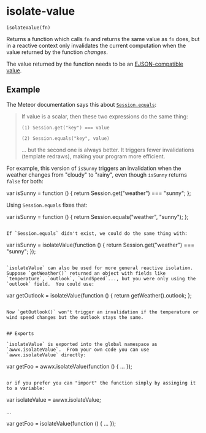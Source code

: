 # isolate-value

```
isolateValue(fn)
```

Returns a function which calls `fn` and returns the same value as `fn`
does, but in a reactive context only invalidates the current
computation when the value returned by the function *changes*.

The value returned by the function needs to be an [EJSON-compatible
value](http://docs.meteor.com/#ejson).


## Example

The Meteor documentation says this about
[`Session.equals`](http://docs.meteor.com/#session_equals):

> If value is a scalar, then these two expressions do the same thing:
>
> `(1) Session.get("key") === value`
>
> `(2) Session.equals("key", value)`
>
> ... but the second one is always better. It triggers fewer
> invalidations (template redraws), making your program more
> efficient.

For example, this version of `isSunny` triggers an invalidation when
the weather changes from "cloudy" to "rainy", even though `isSunny`
returns `false` for both:

var isSunny = function () {
  return Session.get("weather") === "sunny";
};

Using `Session.equals` fixes that:

var isSunny = function () {
  return Session.equals("weather", "sunny");
};

```

If `Session.equals` didn't exist, we could do the same thing with:

```
var isSunny = isolateValue(function () {
  return Session.get("weather") === "sunny";
});
```

`isolateValue` can also be used for more general reactive isolation.
Suppose `getWeather()` returned an object with fields like
`temperature`, `outlook`, `windSpeed`..., but you were only using the
`outlook` field.  You could use:

```
var getOutlook = isolateValue(function () {
  return getWeather().outlook;
};
```

Now `getOutlook()` won't trigger an invalidation if the temperature or
wind speed changes but the outlook stays the same.


## Exports

`isolateValue` is exported into the global namespace as
`awwx.isolateValue`.  From your own code you can use
`awwx.isolateValue` directly:

```
var getFoo = awwx.isolateValue(function () { ... });
```

or if you prefer you can "import" the function simply by assinging it
to a variable:

```
var isolateValue = awwx.isolateValue;

...

var getFoo = isolateValue(function () { ... });
```

